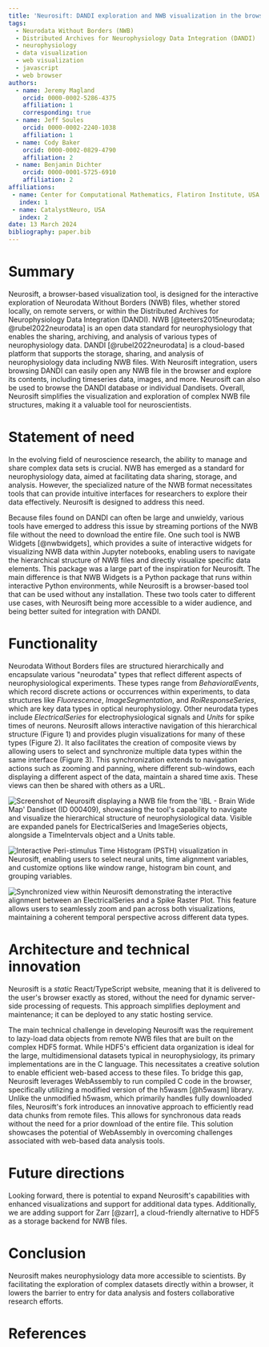 ```yaml
---
title: 'Neurosift: DANDI exploration and NWB visualization in the browser'
tags:
  - Neurodata Without Borders (NWB)
  - Distributed Archives for Neurophysiology Data Integration (DANDI)
  - neurophysiology
  - data visualization
  - web visualization
  - javascript
  - web browser
authors:
  - name: Jeremy Magland
    orcid: 0000-0002-5286-4375
    affiliation: 1
    corresponding: true
  - name: Jeff Soules
    orcid: 0000-0002-2240-1038
    affiliation: 1
  - name: Cody Baker
    orcid: 0000-0002-0829-4790
    affiliation: 2
  - name: Benjamin Dichter
    orcid: 0000-0001-5725-6910
    affiliation: 2
affiliations:
 - name: Center for Computational Mathematics, Flatiron Institute, USA
   index: 1
 - name: CatalystNeuro, USA
   index: 2
date: 13 March 2024
bibliography: paper.bib
---
```


# Summary

Neurosift, a browser-based visualization tool, is designed for the interactive exploration of Neurodata Without Borders (NWB) files, whether stored locally, on remote servers, or within the Distributed Archives for Neurophysiology Data Integration (DANDI). NWB [@teeters2015neurodata; @rubel2022neurodata] is an open data standard for neurophysiology that enables the sharing, archiving, and analysis of various types of neurophysiology data. DANDI [@rubel2022neurodata] is a cloud-based platform that supports the storage, sharing, and analysis of neurophysiology data including NWB files. With Neurosift integration, users browsing DANDI can easily open any NWB file in the browser and explore its contents, including timeseries data, images, and more. Neurosift can also be used to browse the DANDI database or individual Dandisets. Overall, Neurosift simplifies the visualization and exploration of complex NWB file structures, making it a valuable tool for neuroscientists.

# Statement of need

In the evolving field of neuroscience research, the ability to manage and share complex data sets is crucial. NWB has emerged as a standard for neurophysiology data, aimed at facilitating data sharing, storage, and analysis. However, the specialized nature of the NWB format necessitates tools that can provide intuitive interfaces for researchers to explore their data effectively. Neurosift is designed to address this need.

Because files found on DANDI can often be large and unwieldy, various tools have emerged to address this issue by streaming portions of the NWB file without the need to download the entire file. One such tool is NWB Widgets [@nwbwidgets], which provides a suite of interactive widgets for visualizing NWB data within Jupyter notebooks, enabling users to navigate the hierarchical structure of NWB files and directly visualize specific data elements. This package was a large part of the inspiration for Neurosift. The main difference is that NWB Widgets is a Python package that runs within interactive Python environments, while Neurosift is a browser-based tool that can be used without any installation. These two tools cater to different use cases, with Neurosift being more accessible to a wider audience, and being better suited for integration with DANDI.

# Functionality

Neurodata Without Borders files are structured hierarchically and encapsulate various "neurodata" types that reflect different aspects of neurophysiological experiments. These types range from *BehavioralEvents*, which record discrete actions or occurrences within experiments, to data structures like *Fluorescence*, *ImageSegmentation*, and *RoiResponseSeries*, which are key data types in optical neurophysiology. Other neurodata types include *ElectricalSeries* for electrophysiological signals and *Units* for spike times of neurons. Neurosift allows interactive navigation of this hierarchical structure (Figure 1) and provides plugin visualizations for many of these types (Figure 2). It also facilitates the creation of composite views by allowing users to select and synchronize multiple data types within the same interface (Figure 3). This synchronization extends to navigation actions such as zooming and panning, where different sub-windows, each displaying a different aspect of the data, maintain a shared time axis. These views can then be shared with others as a URL.

<!-- https://neurosift.app/?p=/nwb&url=https://api.dandiarchive.org/api/assets/db8b5f00-05a1-4485-89ca-1767acf0ae36/download/&dandisetId=000409&dandisetVersion=draft -->
![Screenshot of Neurosift displaying a NWB file from the 'IBL - Brain Wide Map' Dandiset (ID 000409), showcasing the tool's capability to navigate and visualize the hierarchical structure of neurophysiological data. Visible are expanded panels for ElectricalSeries and ImageSeries objects, alongside a TimeIntervals object and a Units table.](./images/neurosift-screenshot-1.png)

<!-- https://neurosift.app/?p=/nwb&url=https://dandiarchive.s3.amazonaws.com/blobs/f76/b9f/f76b9f7e-38ed-43fb-8fd0-4cc272fcd8bd&dandisetId=000409&dandisetVersion=draft&tab=view:PSTH|/intervals/trials -->
![Interactive Peri-stimulus Time Histogram (PSTH) visualization in Neurosift, enabling users to select neural units, time alignment variables, and customize options like window range, histogram bin count, and grouping variables.](./images/neurosift-screenshot-3.png)

<!-- https://neurosift.app/?p=/nwb&url=https://dandiarchive.s3.amazonaws.com/blobs/c86/cdf/c86cdfba-e1af-45a7-8dfd-d243adc20ced&tab=neurodata-items:neurodata-item:/acquisition/ElectricalSeries|ElectricalSeries@view:DirectRasterPlot|/units -->
![Synchronized view within Neurosift demonstrating the interactive alignment between an ElectricalSeries and a Spike Raster Plot. This feature allows users to seamlessly zoom and pan across both visualizations, maintaining a coherent temporal perspective across different data types.](./images/neurosift-screenshot-2.png)



# Architecture and technical innovation

Neurosift is a *static* React/TypeScript website, meaning that it is delivered to the user's browser exactly as stored, without the need for dynamic server-side processing of requests. This approach simplifies deployment and maintenance; it can be deployed to any static hosting service.

The main technical challenge in developing Neurosift was the requirement to lazy-load data objects from remote NWB files that are built on the complex HDF5 format. While HDF5's efficient data organization is ideal for the large, multidimensional datasets typical in neurophysiology, its primary implementations are in the C language. This necessitates a creative solution to enable efficient web-based access to these files. To bridge this gap, Neurosift leverages WebAssembly to run compiled C code in the browser, specifically utilizing a modified version of the h5wasm [@h5wasm] library. Unlike the unmodified h5wasm, which primarily handles fully downloaded files, Neurosift's fork introduces an innovative approach to efficiently read data chunks from remote files. This allows for synchronous data reads without the need for a prior download of the entire file. This solution showcases the potential of WebAssembly in overcoming challenges associated with web-based data analysis tools.

# Future directions

Looking forward, there is potential to expand Neurosift's capabilities with enhanced visualizations and support for additional data types. Additionally, we are adding support for Zarr [@zarr], a cloud-friendly alternative to HDF5 as a storage backend for NWB files.

# Conclusion

Neurosift makes neurophysiology data more accessible to scientists. By facilitating the exploration of complex datasets directly within a browser, it lowers the barrier to entry for data analysis and fosters collaborative research efforts.

# References
